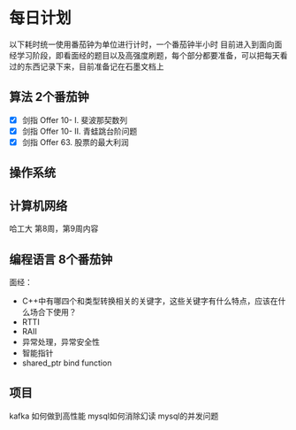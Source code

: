 # 每日计划
以下耗时统一使用番茄钟为单位进行计时，一个番茄钟半小时
目前进入到面向面经学习阶段，即看面经的题目以及高强度刷题，每个部分都要准备，可以把每天看过的东西记录下来，目前准备记在石墨文档上
## 算法 2个番茄钟
- [x] 剑指 Offer 10- I. 斐波那契数列
- [x] 剑指 Offer 10- II. 青蛙跳台阶问题
- [x] 剑指 Offer 63. 股票的最大利润
## 操作系统 
## 计算机网络 
哈工大 第8周，第9周内容
## 编程语言 8个番茄钟
面经：
- C++中有哪四个和类型转换相关的关键字，这些关键字有什么特点，应该在什么场合下使用？
- RTTI
- RAII
- 异常处理，异常安全性
- 智能指针
- shared_ptr bind function
## 项目 
kafka 如何做到高性能
mysql如何消除幻读
mysql的并发问题